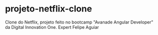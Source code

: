 # projeto-netflix-clone
Clone do Netflix, projeto feito no bootcamp "Avanade Angular Developer" da Digital Innovation One. Expert Felipe Aguiar

